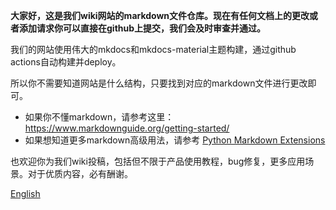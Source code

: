 **大家好，这是我们wiki网站的markdown文件仓库。现在有任何文档上的更改或者添加请求你可以直接在github上提交，我们会及时审查并通过。**

我们的网站使用伟大的mkdocs和mkdocs-material主题构建，通过github actions自动构建并deploy。

所以你不需要知道网站是什么结构，只要找到对应的markdown文件进行更改即可。

- 如果你不懂markdown，请参考这里：https://www.markdownguide.org/getting-started/
- 如果想知道更多markdown高级用法，请参考 [Python Markdown Extensions](https://facelessuser.github.io/pymdown-extensions/extensions/arithmatex/)

也欢迎你为我们wiki投稿，包括但不限于产品使用教程，bug修复，更多应用场景。对于优质内容，必有酬谢。

[English](https://github.com/FYSETC/wiki.fysetc/blob/main/README.md)
